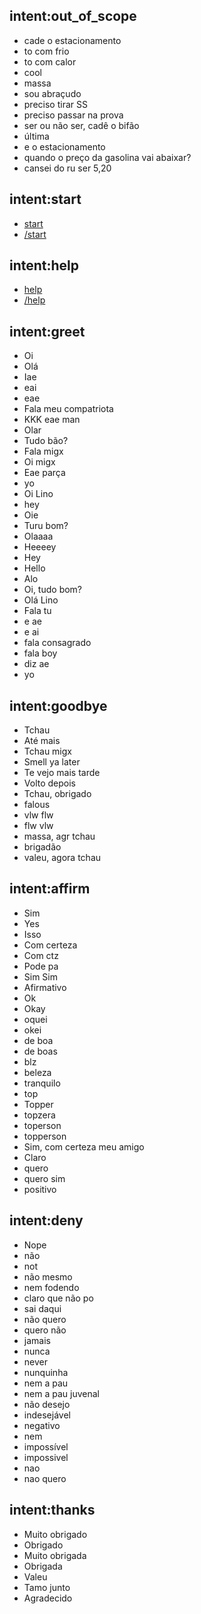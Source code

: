 ## intent:out_of_scope
- cade o estacionamento
- to com frio
- to com calor
- cool
- massa
- sou abraçudo
- preciso tirar SS
- preciso passar na prova
- ser ou não ser, cadê o bifão
- última
- e o estacionamento
- quando o preço da gasolina vai abaixar?
- cansei do ru ser 5,20

## intent:start
- [start](command)
- [/start](command)

## intent:help
- [help](command)
- [/help](command)

## intent:greet
- Oi
- Olá
- Iae
- eai
- eae
- Fala meu compatriota
- KKK eae man
- Olar
- Tudo bão?
- Fala migx
- Oi migx
- Eae parça
- yo
- Oi Lino
- hey
- Oie
- Turu bom?
- Olaaaa
- Heeeey
- Hey
- Hello
- Alo
- Oi, tudo bom?
- Olá Lino
- Fala tu
- e ae
- e ai
- fala consagrado
- fala boy
- diz ae
- yo

## intent:goodbye
- Tchau
- Até mais
- Tchau migx
- Smell ya later
- Te vejo mais tarde
- Volto depois
- Tchau, obrigado
- falous
- vlw flw
- flw vlw
- massa, agr tchau
- brigadão
- valeu, agora tchau

## intent:affirm
- Sim
- Yes
- Isso
- Com certeza
- Com ctz
- Pode pa
- Sim Sim
- Afirmativo
- Ok
- Okay
- oquei
- okei
- de boa
- de boas
- blz
- beleza
- tranquilo
- top
- Topper
- topzera
- toperson
- topperson
- Sim, com certeza meu amigo
- Claro
- quero
- quero sim
- positivo

## intent:deny
- Nope
- não
- not
- não mesmo
- nem fodendo
- claro que não po
- sai daqui
- não quero
- quero não
- jamais
- nunca
- never
- nunquinha
- nem a pau
- nem a pau juvenal
- não desejo
- indesejável
- negativo
- nem
- impossível
- impossivel
- nao
- nao quero

## intent:thanks
- Muito obrigado
- Obrigado
- Muito obrigada
- Obrigada
- Valeu
- Tamo junto
- Agradecido
